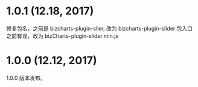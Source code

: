 # 1.0.1 (12.18, 2017)
修复包名，之前是 bizcharts-plugin-slier, 改为 bizcharts-plugin-slider
包入口之前有误，改为 bizCharts-plugin-slider.min.js

# 1.0.0 (12.12, 2017)
1.0.0 版本发布。